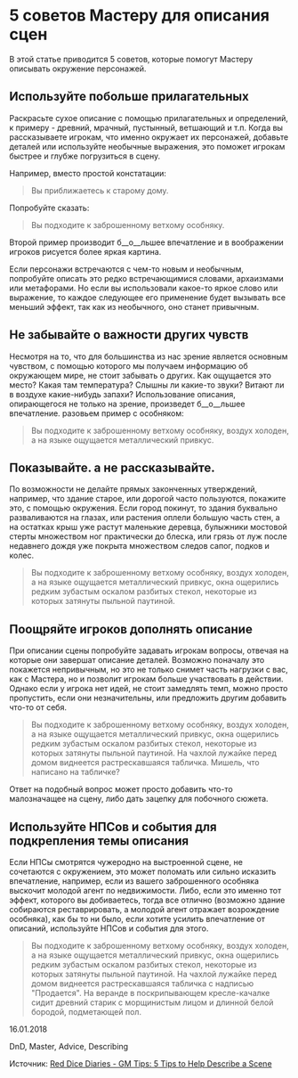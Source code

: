 # 5 советов Мастеру для описания сцен

В этой статье приводится 5 советов, которые помогут Мастеру описывать окружение персонажей.

## Используйте побольше прилагательных

Раскрасьте сухое описание с помощью прилагательных и определений, к примеру - древний, мрачный, пустынный, ветшающий и т.п. Когда вы рассказываете игрокам, что именно окружает их персонажей, добавьте деталей или используйте необычные выражения, это поможет игрокам быстрее и глубже погрузиться в сцену.

Например, вместо простой констатации:

  > Вы приближаетесь к старому дому.

Попробуйте сказать:

  > Вы подходите к заброшенному ветхому особняку.

Второй пример производит б__о__льшее впечатление и в воображении игроков рисуется более яркая картина.

Если персонажи встречаются с чем-то новым и необычным, попробуйте описать это редко встречающимися словами, архаизмами или метафорами. Но если вы использовали какое-то яркое слово или выражение, то каждое следующее его применение будет вызывать все меньший эффект, так как из необычного, оно станет
привычным.

## Не забывайте о важности других чувств

Несмотря на то, что для большинства из нас зрение является основным чувством, с помощью которого мы получаем информацию об окружающем мире, не стоит забывать о других. Как ощущается это место? Какая там температура? Слышны ли какие-то звуки? Витают ли в воздухе какие-нибудь запахи? Использование описания, опирающегося не только на зрение, произведет б__о__льшее впечатление. разовьем пример с особняком:

> Вы подходите к заброшенному ветхому особняку, воздух холоден, а на языке ощущается металлический привкус.

## Показывайте. а не рассказывайте.

По возможности не делайте прямых законченных утверждений, например, что здание старое, или дорогой часто пользуются, покажите это, с помощью окружения. Если город покинут, то здания буквально разваливаются на глазах, или растения оплели большую часть стен, а на остатках крыш уже растут маленькие деревца,  булыжники мостовой стерты множеством ног практически до блеска, или грязь от луж после недавнего дождя уже покрыта множеством следов сапог, подков и колес.

>  Вы подходите к заброшенному ветхому особняку, воздух холоден, а на языке ощущается металлический привкус, окна ощерились редким зубастым оскалом разбитых стекол, некоторые из которых затянуты пыльной паутиной.

## Поощряйте игроков дополнять описание

При описании сцены попробуйте задавать игрокам вопросы, отвечая на которые они завершат описание деталей. Возможно поначалу это покажется непривычным, но это не только снимет часть нагрузки с вас, как с Мастера, но и позволит игрокам больше участвовать в действии. Однако если у игрока нет идей, не стоит замедлять темп, можно просто пропустить, если они незначительны, или предложить другим добавить что-то от себя.

  > Вы подходите к заброшенному ветхому особняку, воздух холоден, а на языке ощущается металлический привкус, окна ощерились редким зубастым оскалом разбитых стекол, некоторые из которых затянуты пыльной паутиной. На чахлой лужайке перед домом виднеется растрескавшаяся табличка. Мишель, что написано на табличке?

Ответ на подобный вопрос может просто добавить что-то малозначащее на сцену, либо дать зацепку для побочного сюжета.

## Используйте НПСов и события для подкрепления темы описания

Если НПСы смотрятся чужеродно на выстроенной сцене, не сочетаются с окружением, это может поломать или сильно исказить впечатление, например, если из вашего заброшенного особняка выскочит молодой агент по недвижимости. Либо, если это именно тот эффект, которого вы добиваетесь, тогда все отлично (возможно здание собираются реставрировать, а молодой агент отражает возрождение особняка), как бы то ни было, если хотите усилить впечатление от описаний, используйте НПСов и события для этого.

> Вы подходите к заброшенному ветхому особняку, воздух холоден, а на языке ощущается металлический привкус, окна ощерились редким зубастым оскалом разбитых стекол, некоторые из которых затянуты пыльной паутиной. На чахлой лужайке перед домом виднеется растрескавшаяся табличка с надписью "Продается". На веранде в поскрипывающем кресле-качалке сидит древний старик с морщинистым лицом и длинной белой бородой, подметающей пол.


<p class='date noRedString'>16.01.2018</p>
<p class='hashtags'>DnD, Master, Advice, Describing</p>
<p class='noRedString'>Источник: <a href='https://reddicediaries.com/gm-tips/gm-tips-5-tips-to-help-describe-a-scene/'>Red Dice Diaries - GM Tips: 5 Tips to Help Describe a Scene</a></p>
